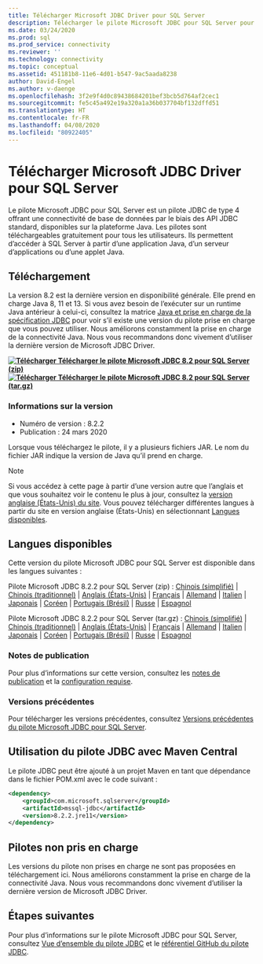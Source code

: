 ```yaml
---
title: Télécharger Microsoft JDBC Driver pour SQL Server
description: Télécharger le pilote Microsoft JDBC pour SQL Server pour développer des applications Java qui se connectent à SQL Server.
ms.date: 03/24/2020
ms.prod: sql
ms.prod_service: connectivity
ms.reviewer: ''
ms.technology: connectivity
ms.topic: conceptual
ms.assetid: 451181b8-11e6-4d01-b547-9ac5aada8238
author: David-Engel
ms.author: v-daenge
ms.openlocfilehash: 3f2e9f4d0c89438684201bef3bcb5d764af2cec1
ms.sourcegitcommit: fe5c45a492e19a320a1a36b037704bf132dffd51
ms.translationtype: HT
ms.contentlocale: fr-FR
ms.lasthandoff: 04/08/2020
ms.locfileid: "80922405"
---
```

# <a name="download-microsoft-jdbc-driver-for-sql-server"></a>Télécharger Microsoft JDBC Driver pour SQL Server

Le pilote Microsoft JDBC pour SQL Server est un pilote JDBC de type 4 offrant une connectivité de base de données par le biais des API JDBC standard, disponibles sur la plateforme Java. Les pilotes sont téléchargeables gratuitement pour tous les utilisateurs. Ils permettent d’accéder à SQL Server à partir d’une application Java, d’un serveur d’applications ou d’une applet Java.

## <a name="download"></a>Téléchargement

La version 8.2 est la dernière version en disponibilité générale. Elle prend en charge Java 8, 11 et 13. Si vous avez besoin de l’exécuter sur un runtime Java antérieur à celui-ci, consultez la matrice [Java et prise en charge de la spécification JDBC](microsoft-jdbc-driver-for-sql-server-support-matrix.md#java-and-jdbc-specification-support) pour voir s’il existe une version du pilote prise en charge que vous pouvez utiliser. Nous améliorons constamment la prise en charge de la connectivité Java. Nous vous recommandons donc vivement d’utiliser la dernière version de Microsoft JDBC Driver.

**[![Télécharger](../../ssms/media/download-icon.png) Télécharger le pilote Microsoft JDBC 8.2 pour SQL Server (zip)](https://go.microsoft.com/fwlink/?linkid=2122433)**  
**[![Télécharger](../../ssms/media/download-icon.png) Télécharger le pilote Microsoft JDBC 8.2 pour SQL Server (tar.gz)](https://go.microsoft.com/fwlink/?linkid=2122536)**  

### <a name="version-information"></a>Informations sur la version

- Numéro de version : 8.2.2
- Publication : 24 mars 2020

Lorsque vous téléchargez le pilote, il y a plusieurs fichiers JAR. Le nom du fichier JAR indique la version de Java qu’il prend en charge.

> [!Note]
> Si vous accédez à cette page à partir d’une version autre que l’anglais et que vous souhaitez voir le contenu le plus à jour, consultez la [version anglaise (États-Unis) du site](https://aka.ms/downloadmssqljdbcenglish). Vous pouvez télécharger différentes langues à partir du site en version anglaise (États-Unis) en sélectionnant [Langues disponibles](#available-languages).

## <a name="available-languages"></a>Langues disponibles

Cette version du pilote Microsoft JDBC pour SQL Server est disponible dans les langues suivantes :

Pilote Microsoft JDBC 8.2.2 pour SQL Server (zip) : [Chinois (simplifié)](https://go.microsoft.com/fwlink/?linkid=2122433&clcid=0x804) | [Chinois (traditionnel)](https://go.microsoft.com/fwlink/?linkid=2122433&clcid=0x404) | [Anglais (États-Unis)](https://go.microsoft.com/fwlink/?linkid=2122433&clcid=0x409) | [Français](https://go.microsoft.com/fwlink/?linkid=2122433&clcid=0x40c) | [Allemand](https://go.microsoft.com/fwlink/?linkid=2122433&clcid=0x407) | [Italien](https://go.microsoft.com/fwlink/?linkid=2122433&clcid=0x410) | [Japonais](https://go.microsoft.com/fwlink/?linkid=2122433&clcid=0x411) | [Coréen](https://go.microsoft.com/fwlink/?linkid=2122433&clcid=0x412) | [Portugais (Brésil)](https://go.microsoft.com/fwlink/?linkid=2122433&clcid=0x416) | [Russe](https://go.microsoft.com/fwlink/?linkid=2122433&clcid=0x419) | [Espagnol](https://go.microsoft.com/fwlink/?linkid=2122433&clcid=0x40a)

Pilote Microsoft JDBC 8.2.2 pour SQL Server (tar.gz) : [Chinois (simplifié)](https://go.microsoft.com/fwlink/?linkid=2122536&clcid=0x804) | [Chinois (traditionnel)](https://go.microsoft.com/fwlink/?linkid=2122536&clcid=0x404) | [Anglais (États-Unis)](https://go.microsoft.com/fwlink/?linkid=2122536&clcid=0x409) | [Français](https://go.microsoft.com/fwlink/?linkid=2122536&clcid=0x40c) | [Allemand](https://go.microsoft.com/fwlink/?linkid=2122536&clcid=0x407) | [Italien](https://go.microsoft.com/fwlink/?linkid=2122536&clcid=0x410) | [Japonais](https://go.microsoft.com/fwlink/?linkid=2122536&clcid=0x411) | [Coréen](https://go.microsoft.com/fwlink/?linkid=2122536&clcid=0x412) | [Portugais (Brésil)](https://go.microsoft.com/fwlink/?linkid=2122536&clcid=0x416) | [Russe](https://go.microsoft.com/fwlink/?linkid=2122536&clcid=0x419) | [Espagnol](https://go.microsoft.com/fwlink/?linkid=2122536&clcid=0x40a)

### <a name="release-notes"></a>Notes de publication

Pour plus d’informations sur cette version, consultez les [notes de publication](release-notes-for-the-jdbc-driver.md) et la [configuration requise](system-requirements-for-the-jdbc-driver.md).

### <a name="previous-releases"></a>Versions précédentes

Pour télécharger les versions précédentes, consultez [Versions précédentes du pilote Microsoft JDBC pour SQL Server](release-notes-for-the-jdbc-driver.md#previous-releases).

## <a name="using-the-jdbc-driver-with-maven-central"></a>Utilisation du pilote JDBC avec Maven Central

Le pilote JDBC peut être ajouté à un projet Maven en tant que dépendance dans le fichier POM.xml avec le code suivant :

```xml
<dependency>
    <groupId>com.microsoft.sqlserver</groupId>
    <artifactId>mssql-jdbc</artifactId>
    <version>8.2.2.jre11</version>
</dependency>
```  

## <a name="unsupported-drivers"></a>Pilotes non pris en charge

Les versions du pilote non prises en charge ne sont pas proposées en téléchargement ici. Nous améliorons constamment la prise en charge de la connectivité Java. Nous vous recommandons donc vivement d’utiliser la dernière version de Microsoft JDBC Driver.  
  
## <a name="next-steps"></a>Étapes suivantes

Pour plus d’informations sur le pilote Microsoft JDBC pour SQL Server, consultez [Vue d’ensemble du pilote JDBC](overview-of-the-jdbc-driver.md) et le [référentiel GitHub du pilote JDBC](https://github.com/microsoft/mssql-jdbc/blob/dev/README.md).
